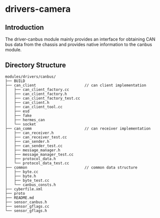 # drivers-camera

## Introduction
The driver-canbus module mainly provides an interface for obtaining CAN bus data from the chassis and provides native information to the canbus module.

## Directory Structure

```shell
modules/drivers/canbus/
├── BUILD
├── can_client                      // can client implementation
│   ├── can_client_factory.cc
│   ├── can_client_factory.h
│   ├── can_client_factory_test.cc
│   ├── can_client.h
│   ├── can_client_tool.cc
│   ├── esd
│   ├── fake
│   ├── hermes_can
│   └── socket
├── can_comm                        // can receiver implementation
│   ├── can_receiver.h
│   ├── can_receiver_test.cc
│   ├── can_sender.h
│   ├── can_sender_test.cc
│   ├── message_manager.h
│   ├── message_manager_test.cc
│   ├── protocol_data.h
│   └── protocol_data_test.cc
├── common                          // common data structure
│   ├── byte.cc
│   ├── byte.h
│   ├── byte_test.cc
│   └── canbus_consts.h
├── cyberfile.xml
├── proto
├── README.md
├── sensor_canbus.h
├── sensor_gflags.cc
└── sensor_gflags.h
```

